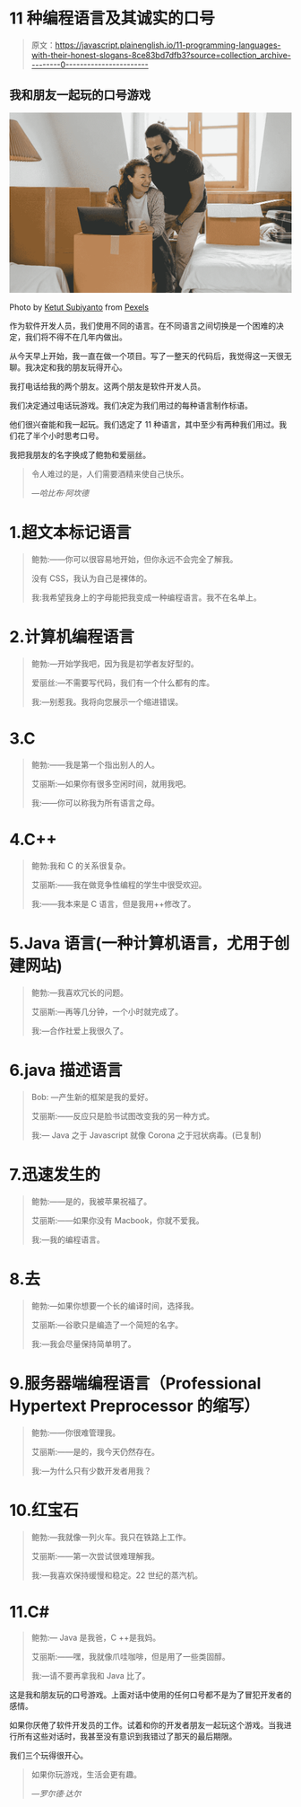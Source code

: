 # 11 种编程语言及其诚实的口号

> 原文：<https://javascript.plainenglish.io/11-programming-languages-with-their-honest-slogans-8ce83bd7dfb3?source=collection_archive---------0----------------------->

## 我和朋友一起玩的口号游戏

![](img/82d44a47b3e05b8a046e545860201a82.png)

Photo by [Ketut Subiyanto](https://www.pexels.com/@ketut-subiyanto?utm_content=attributionCopyText&utm_medium=referral&utm_source=pexels) from [Pexels](https://www.pexels.com/photo/happy-diverse-couple-with-laptop-sitting-in-attic-style-bedroom-4245961/?utm_content=attributionCopyText&utm_medium=referral&utm_source=pexels)

作为软件开发人员，我们使用不同的语言。在不同语言之间切换是一个困难的决定，我们将不得不在几年内做出。

从今天早上开始，我一直在做一个项目。写了一整天的代码后，我觉得这一天很无聊。我决定和我的朋友玩得开心。

我打电话给我的两个朋友。这两个朋友是软件开发人员。

我们决定通过电话玩游戏。我们决定为我们用过的每种语言制作标语。

他们很兴奋能和我一起玩。我们选定了 11 种语言，其中至少有两种我们用过。我们花了半个小时思考口号。

我把我朋友的名字换成了鲍勃和爱丽丝。

> 令人难过的是，人们需要酒精来使自己快乐。
> 
> *—哈比布·阿坎德*

# 1.超文本标记语言

> 鲍勃:——你可以很容易地开始，但你永远不会完全了解我。
> 
> 没有 CSS，我认为自己是裸体的。
> 
> 我:我希望我身上的字母能把我变成一种编程语言。我不在名单上。

# 2.计算机编程语言

> 鲍勃:—开始学我吧，因为我是初学者友好型的。
> 
> 爱丽丝:—不需要写代码，我们有一个什么都有的库。
> 
> 我:—别惹我。我将向您展示一个缩进错误。

# 3.C

> 鲍勃:——我是第一个指出别人的人。
> 
> 艾丽斯:—如果你有很多空闲时间，就用我吧。
> 
> 我:——你可以称我为所有语言之母。

# 4.C++

> 鲍勃:我和 C 的关系很复杂。
> 
> 艾丽斯:——我在做竞争性编程的学生中很受欢迎。
> 
> 我:——我本来是 C 语言，但是我用++修改了。

# 5.Java 语言(一种计算机语言，尤用于创建网站)

> 鲍勃:—我喜欢冗长的问题。
> 
> 艾丽斯:—再等几分钟，一个小时就完成了。
> 
> 我:—合作社爱上我很久了。

# 6.java 描述语言

> Bob: —产生新的框架是我的爱好。
> 
> 艾丽斯:——反应只是脸书试图改变我的另一种方式。
> 
> 我:— Java 之于 Javascript 就像 Corona 之于冠状病毒。(已复制)

# 7.迅速发生的

> 鲍勃:——是的，我被苹果祝福了。
> 
> 艾丽斯:——如果你没有 Macbook，你就不爱我。
> 
> 我:—我的编程语言。

# 8.去

> 鲍勃:—如果你想要一个长的编译时间，选择我。
> 
> 艾丽斯:—谷歌只是编造了一个简短的名字。
> 
> 我:—我会尽量保持简单明了。

# 9.服务器端编程语言（Professional Hypertext Preprocessor 的缩写）

> 鲍勃:——你很难管理我。
> 
> 艾丽斯:——是的，我今天仍然存在。
> 
> 我:—为什么只有少数开发者用我？

# 10.红宝石

> 鲍勃:—我就像一列火车。我只在铁路上工作。
> 
> 艾丽斯:——第一次尝试很难理解我。
> 
> 我:—我喜欢保持缓慢和稳定。22 世纪的蒸汽机。

# 11.C#

> 鲍勃:— Java 是我爸，C ++是我妈。
> 
> 艾丽斯:——嘿，我就像爪哇咖啡，但是用了一些类固醇。
> 
> 我:—请不要再拿我和 Java 比了。

这是我和朋友玩的口号游戏。上面对话中使用的任何口号都不是为了冒犯开发者的感情。

如果你厌倦了软件开发员的工作。试着和你的开发者朋友一起玩这个游戏。当我进行所有这些对话时，我甚至没有意识到我错过了那天的最后期限。

我们三个玩得很开心。

> 如果你玩游戏，生活会更有趣。
> 
> *—罗尔德·达尔*
